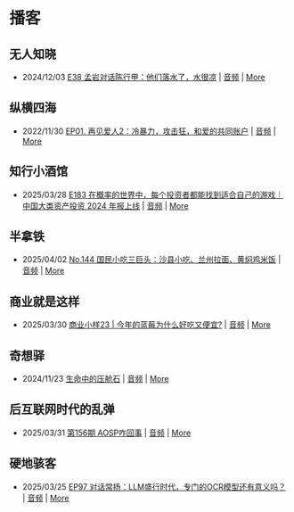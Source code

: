 # 播客

## 无人知晓
- 2024/12/03 [E38 孟岩对话陈行甲：他们落水了，水很凉](https://www.xiaoyuzhoufm.com/episode/674993fcc3b2a2f334681d1c) | [音频](https://dts-api.xiaoyuzhoufm.com/track/611719d3cb0b82e1df0ad29e/674993fcc3b2a2f334681d1c/media.xyzcdn.net/ltQLGAGNRRRTiQZqd_ZmhAAewLcp.m4a) | [More](channels/%E6%97%A0%E4%BA%BA%E7%9F%A5%E6%99%93.md)

## 纵横四海
- 2022/11/30 [EP01. 再见爱人2：冷暴力，攻击狂，和爱的共同账户](https://www.ximalaya.com/sound/592716797) | [音频](https://aod.cos.tx.xmcdn.com/storages/26c6-audiofreehighqps/E9/4E/GKwRIUEHXOodAq7-QQHYdhCw-aacv2-48K.m4a) | [More](channels/%E7%BA%B5%E6%A8%AA%E5%9B%9B%E6%B5%B7.md)

## 知行小酒馆
- 2025/03/28 [E183 在概率的世界中，每个投资者都能找到适合自己的游戏｜中国大类资产投资 2024 年报上线](https://www.xiaoyuzhoufm.com/episode/67e66f398eecdbeb60b5fcec) | [音频](https://dts-api.xiaoyuzhoufm.com/track/6013f9f58e2f7ee375cf4216/67e66f398eecdbeb60b5fcec/media.xyzcdn.net/6013f9f58e2f7ee375cf4216/lh_EeQ3jyRJY0-ugCAj8gMSXmDBN.m4a) | [More](channels/%E7%9F%A5%E8%A1%8C%E5%B0%8F%E9%85%92%E9%A6%86.md)

## 半拿铁
- 2025/04/02 [No.144 国民小吃三巨头：沙县小吃、兰州拉面、黄焖鸡米饭](https://www.ximalaya.com/sound/830169735) | [音频](https://tk.wavpub.com/WPDL_aPknLdsWLrygCTYbAaDpbJxyCREUACruRnuMQKFvBuMhQwcqNZhHfsqHqC-9d.m4a) | [More](channels/%E5%8D%8A%E6%8B%BF%E9%93%81.md)

## 商业就是这样
- 2025/03/30 [商业小样23 | 今年的蓝莓为什么好吃又便宜?](https://www.ximalaya.com/sound/828985386) | [音频](https://aod.cos.tx.xmcdn.com/storages/9c0c-audiofreehighqps/CD/11/GKwRIaILvxQ2AE6X_gOLKtw5.m4a) | [More](channels/%E5%95%86%E4%B8%9A%E5%B0%B1%E6%98%AF%E8%BF%99%E6%A0%B7.md)

## 奇想驿
- 2024/11/23 [生命中的压舱石](https://www.xiaoyuzhoufm.com/episode/67403d1d11045e78e5105c6f) | [音频](https://dts-api.xiaoyuzhoufm.com/track/6034daea97755b8fc9c66480/67403d1d11045e78e5105c6f/media.xyzcdn.net/lmERsWF4hFJGK9PjHGzOwQnbz-Ge.m4a) | [More](channels/%E5%A5%87%E6%83%B3%E9%A9%BF.md)

## 后互联网时代的乱弹
- 2025/03/31 [第156期 AOSP咋回事](https://hosting.wavpub.cn/pie/ep156/) | [音频](https://tk.wavpub.com/WPDL_hVNLggzUgNJbfqvUpTTqybEZZRfwCPjYVsXyBWcYLfBgZLQYVNnULCFnUM-1c.mp3) | [More](channels/%E5%90%8E%E4%BA%92%E8%81%94%E7%BD%91%E6%97%B6%E4%BB%A3%E7%9A%84%E4%B9%B1%E5%BC%B9.md)

## 硬地骇客
- 2025/03/25 [EP97 对话常扬：LLM盛行时代，专门的OCR模型还有意义吗？](https://www.xiaoyuzhoufm.com/episode/67e2a97a243baa293728c47a) | [音频](https://dts-api.xiaoyuzhoufm.com/track/640ee2438be5d40013fe4a87/67e2a97a243baa293728c47a/media.xyzcdn.net/640ee2438be5d40013fe4a87/lkOS2dKfZF1EzrGfyEe7xJ7iyejy.m4a) | [More](channels/%E7%A1%AC%E5%9C%B0%E9%AA%87%E5%AE%A2.md)

